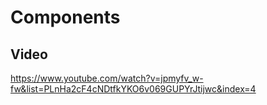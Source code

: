 # Components

## Video

https://www.youtube.com/watch?v=jpmyfv_w-fw&list=PLnHa2cF4cNDtfkYKO6v069GUPYrJtijwc&index=4

